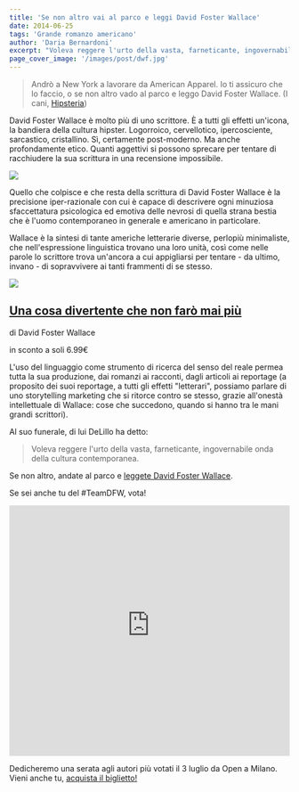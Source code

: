 ```yaml
---
title: 'Se non altro vai al parco e leggi David Foster Wallace'
date: 2014-06-25
tags: 'Grande romanzo americano'
author: 'Daria Bernardoni'
excerpt: "Voleva reggere l'urto della vasta, farneticante, ingovernabile onda della cultura contemporanea. (Don DeLillo)"
page_cover_image: '/images/post/dwf.jpg'
---
```

> Andrò a New York a lavorare da American Apparel. Io ti assicuro che lo faccio, o se non altro vado al parco e leggo David Foster Wallace. (I cani, <a href="https://www.youtube.com/watch?v=iF77m2iAOJo">Hipsteria</a>)

David Foster Wallace è molto più di uno scrittore. È a tutti gli effetti un'icona, la bandiera della cultura hipster. 
Logorroico, cervellotico, ipercosciente, sarcastico, cristallino. Sì, certamente post-moderno. Ma anche profondamente etico. Quanti aggettivi si possono sprecare per tentare di racchiudere la sua scrittura in una recensione impossibile.  

<div class="article_full_width">
  <img src="/images/post/dfw.jpg">
</div>

Quello che colpisce e che resta della scrittura di David Foster Wallace è la precisione iper-razionale con cui è capace di descrivere ogni minuziosa sfaccettatura psicologica ed emotiva delle nevrosi di quella strana bestia che è l'uomo contemporaneo in generale e americano in particolare. 

Wallace è la sintesi di tante americhe letterarie diverse, perlopiù minimaliste, che nell'espressione linguistica trovano una loro unità, così come nelle parole lo scrittore trova un'ancora a cui appigliarsi per tentare - da ultimo, invano - di sopravvivere ai tanti frammenti di se stesso. 

<div class="article__ebook_box">
  <div class="article__ebook_box__book">
    <a href="http://www.bookrepublic.it/books/authors/David%20Foster%20Wallace/">
      <img src="/images/book/9788875213121.jpg">
    </a>
  </div>
  <div class="article__ebook_box__meta">
    <a href="http://www.bookrepublic.it/books/authors/David%20Foster%20Wallace/">
      <h2>Una cosa divertente che non farò mai più</h2>
    </a>
    <p>di David Foster Wallace</p>
    <p>in sconto a soli 6.99&euro;</p>
  </div>
</div>

L'uso del linguaggio come strumento di ricerca del senso del reale permea tutta la sua produzione, dai romanzi ai racconti, dagli articoli ai reportage (a proposito dei suoi reportage, a tutti gli effetti "letterari", possiamo parlare di uno storytelling marketing che si ritorce contro se stesso, grazie all'onestà intellettuale di Wallace: cose che succedono, quando si hanno tra le mani grandi scrittori).

Al suo funerale, di lui DeLillo ha detto:

> Voleva reggere l'urto della vasta, farneticante, ingovernabile onda della cultura contemporanea. 

Se non altro, andate al parco e <a href="http://www.bookrepublic.it/books/authors/David%20Foster%20Wallace/">leggete David Foster Wallace</a>. 

Se sei anche tu del #TeamDFW, vota!

<iframe seamless="seamless" style="border: none; overflow: hidden;" height="450" width="100%" scrolling="no" src="http://assets-polarb-com.a.ssl.fastly.net/api/v4/publishers/filodaria/embedded_polls/iframe?poll_id=185464"></iframe>

Dedicheremo una serata agli autori più votati il 3 luglio da Open a Milano. Vieni anche tu, <a href="http://live.bookrepublic.it">acquista il biglietto!</a>



